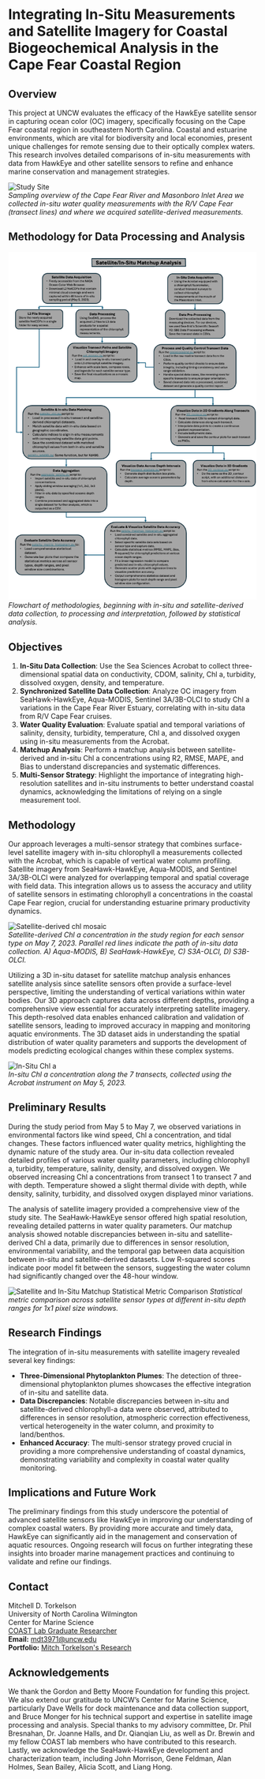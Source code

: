 # Integrating In-Situ Measurements and Satellite Imagery for Coastal Biogeochemical Analysis in the Cape Fear Coastal Region

## Overview
This project at UNCW evaluates the efficacy of the HawkEye satellite sensor in capturing ocean color (OC) imagery, specifically focusing on the Cape Fear coastal region in southeastern North Carolina. Coastal and estuarine environments, which are vital for biodiversity and local economies, present unique challenges for remote sensing due to their optically complex waters. This research involves detailed comparisons of in-situ measurements with data from HawkEye and other satellite sensors to refine and enhance marine conservation and management strategies.

![Study Site](assets/img/studysite_mosaic_presentation.png)  
*Sampling overview of the Cape Fear River and Masonboro Inlet Area we collected in-situ water quality measurements with the R/V Cape Fear (transect lines) and where we acquired satellite-derived measurements.*

## Methodology for Data Processing and Analysis

![Methodology Flowchart](assets/img/methods_flowchart.png)  
*Flowchart of methodologies, beginning with in-situ and satellite-derived data collection, to processing and interpretation, followed by statistical analysis.*

## Objectives
1.	**In-Situ Data Collection**: Use the Sea Sciences Acrobat to collect three-dimensional spatial data on conductivity, CDOM, salinity, Chl a, turbidity, dissolved oxygen, density, and temperature.
2. **Synchronized Satellite Data Collection**: Analyze OC imagery from SeaHawk-HawkEye, Aqua-MODIS, Sentinel 3A/3B-OLCI to study Chl a variations in the Cape Fear River Estuary, correlating with in-situ data from R/V Cape Fear cruises.
3. **Water Quality Evaluation**: Evaluate spatial and temporal variations of salinity, density, turbidity, temperature, Chl a, and dissolved oxygen using in-situ measurements from the Acrobat.
4. **Matchup Analysis**: Perform a matchup analysis between satellite-derived and in-situ Chl a concentrations using R2, RMSE, MAPE, and Bias to understand discrepancies and systematic differences.
5. **Multi-Sensor Strategy**: Highlight the importance of integrating high-resolution satellites and in-situ instruments to better understand coastal dynamics, acknowledging the limitations of relying on a single measurement tool.


## Methodology
Our approach leverages a multi-sensor strategy that combines surface-level satellite imagery with in-situ chlorophyll a measurements collected with the Acrobat, which is capable of vertical water column profiling. Satellite imagery from SeaHawk-HawkEye, Aqua-MODIS, and Sentinel 3A/3B-OLCI were analyzed for overlapping temporal and spatial coverage with field data. This integration allows us to assess the accuracy and utility of satellite sensors in estimating chlorophyll a concentrations in the coastal Cape Fear region, crucial for understanding estuarine primary productivity dynamics.

![Satellite-derived chl mosaic](assets/img/mosaic_masonboro_chl_single.jpg)  
*Satellite-derived Chl a concentration in the study region for each sensor type on May 7, 2023. Parallel red lines indicate the path of in-situ data collection. A) Aqua-MODIS, B) SeaHawk-HawkEye, C) S3A-OLCI, D) S3B-OLCI.*

Utilizing a 3D in-situ dataset for satellite matchup analysis enhances satellite analysis since satellite sensors often provide a surface-level perspective, limiting the understanding of vertical variations within water bodies. Our 3D approach captures data across different depths, providing a comprehensive view essential for accurately interpreting satellite imagery. This depth-resolved data enables enhanced calibration and validation of satellite sensors, leading to improved accuracy in mapping and monitoring aquatic environments. The 3D dataset aids in understanding the spatial distribution of water quality parameters and supports the development of models predicting ecological changes within these complex systems.

![In-Situ Chl a](/assets/img/chl.gif)  
*In-situ Chl a concentration along the 7 transects, collected using the Acrobat instrument on May 5, 2023.*

## Preliminary Results
During the study period from May 5 to May 7, we observed variations in environmental factors like wind speed, Chl a concentration, and tidal changes. These factors influenced water quality metrics, highlighting the dynamic nature of the study area. Our in-situ data collection revealed detailed profiles of various water quality parameters, including chlorophyll a, turbidity, temperature, salinity, density, and dissolved oxygen. We observed increasing Chl a concentrations from transect 1 to transect 7 and with depth. Temperature showed a slight thermal divide with depth, while density, salinity, turbidity, and dissolved oxygen displayed minor variations. 

The analysis of satellite imagery provided a comprehensive view of the study site. The SeaHawk-HawkEye sensor offered high spatial resolution, revealing detailed patterns in water quality parameters. Our matchup analysis showed notable discrepancies between in-situ and satellite-derived Chl a data, primarily due to differences in sensor resolution, environmental variability, and the temporal gap between data acquisition between in-situ and satellite-derived datasets. Low R-squared scores indicate poor model fit between the sensors, suggesting the water column had significantly changed over the 48-hour window.

![Satellite and In-Situ Matchup Statistical Metric Comparison](assets/img/bar-plots.jpg)
*Statistical metric comparison across satellite sensor types at different in-situ depth ranges for 1x1 pixel size windows.*

## Research Findings
The integration of in-situ measurements with satellite imagery revealed several key findings:
- **Three-Dimensional Phytoplankton Plumes**: The detection of three-dimensional phytoplankton plumes showcases the effective integration of in-situ and satellite data.
- **Data Discrepancies**: Notable discrepancies between in-situ and satellite-derived chlorophyll-a data were observed, attributed to differences in sensor resolution, atmospheric correction effectiveness, vertical heterogeneity in the water column, and proximity to land/benthos.
- **Enhanced Accuracy**: The multi-sensor strategy proved crucial in providing a more comprehensive understanding of coastal dynamics, demonstrating variability and complexity in coastal water quality monitoring.

## Implications and Future Work
The preliminary findings from this study underscore the potential of advanced satellite sensors like HawkEye in improving our understanding of complex coastal waters. By providing more accurate and timely data, HawkEye can significantly aid in the management and conservation of aquatic resources. Ongoing research will focus on further integrating these insights into broader marine management practices and continuing to validate and refine our findings.

## Contact
Mitchell D. Torkelson  
University of North Carolina Wilmington  
Center for Marine Science  
[COAST Lab Graduate Researcher](https://coast-lab.org/MitchTorkelson/)  
**Email:** [mdt3971@uncw.edu](mailto:mdt3971@uncw.edu)  
**Portfolio:** [Mitch Torkelson's Research](https://dinodiver.github.io/mitchtorkelson/)

## Acknowledgements

We thank the Gordon and Betty Moore Foundation for funding this project. We also extend our gratitude to UNCW’s Center for Marine Science, particularly Dave Wells for dock maintenance and data collection support, and Bruce Monger for his technical support and expertise in satellite image processing and analysis. Special thanks to my advisory committee, Dr. Phil Bresnahan, Dr. Joanne Halls, and Dr. Qianqian Liu, as well as Dr. Brewin and my fellow COAST lab members who have contributed to this research. Lastly, we acknowledge the SeaHawk-HawkEye development and characterization team, including John Morrison, Gene Feldman, Alan Holmes, Sean Bailey, Alicia Scott, and Liang Hong.

